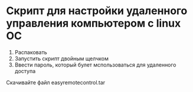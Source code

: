 # Скрипт для настройки удаленного управления компьютером с linux ОС
1. Распаковать
2. Запустить скрипт двойным щелчком
3. Ввести пароль, который булет мспользоваться для удаленного доступа

Скачивайте файл easyremotecontrol.tar

